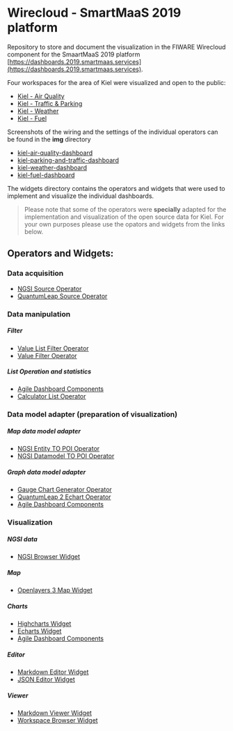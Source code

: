 
# Wirecloud - SmartMaaS 2019 platform

Repository to store and document the visualization in the FIWARE Wirecloud component for the SmaartMaaS 2019 platform [https://dashboards.2019.smartmaas.services](https://dashboards.2019.smartmaas.services).

Four workspaces for the area of Kiel were visualized and open to the public:

* [Kiel - Air Quality](https://dashboards.2019.smartmaas.services/smartPredator/kiel-air-quality)
* [Kiel - Traffic & Parking](https://dashboards.2019.smartmaas.services/smartPredator/kiel-traffic-parking)
* [Kiel - Weather](https://dashboards.2019.smartmaas.services/smartPredator/kiel-weather)
* [Kiel - Fuel](https://dashboards.2019.smartmaas.services/smartPredator/kiel-fuel?mode=embedded&theme=wirecloud.defaulttheme)

Screenshots of the wiring and the settings of the individual operators can be found in the **img** directory
* [kiel-air-quality-dashboard](https://github.com/SmartMaaS-Services/2019-wirecloud/tree/master/docs/img/kiel-air-quality-dashboard)
* [kiel-parking-and-traffic-dashboard](https://github.com/SmartMaaS-Services/2019-wirecloud/tree/master/docs/img/kiel-parking-and-traffic-dashboard)
* [kiel-weather-dashboard](https://github.com/SmartMaaS-Services/2019-wirecloud/tree/master/docs/img/kiel-weather-dashboard)
* [kiel-fuel-dashboard](https://github.com/SmartMaaS-Services/2019-wirecloud/tree/master/docs/img/kiel-fuel-dashboard)

The widgets directory contains the operators and widgets that were used to implement and visualize the individual dashboards.

> Please note that some of the operators were **specially** adapted for the implementation and visualization of the open source data for Kiel. 
> For your own purposes please use the opators and widgets from the links below. 

## Operators and Widgets:

### Data acquisition
* [NGSI Source Operator](https://github.com/wirecloud-fiware/ngsi-source-operator)
* [QuantumLeap Source Operator](https://github.com/Ficodes/quantumleap-source-operator)

### Data manipulation

##### Filter
* [Value List Filter Operator](https://github.com/Wirecloud/value-list-filter-operator)
* [Value Filter Operator](https://github.com/Wirecloud/value-filter-operator)

##### List Operation and statistics
* [Agile Dashboard Components](https://github.com/Wirecloud/agile-dashboards)
* [Calculator List Operator](https://github.com/lets-fiware/calculator-list-operator)

### Data model adapter (preparation of visualization)

##### Map data model adapter
* [NGSI Entity TO POI Operator](https://github.com/wirecloud-fiware/ngsi-entity2poi-operator)
* [NGSI Datamodel TO POI Operator](https://github.com/wirecloud-fiware/ngsi-datamodel2poi-operator)

##### Graph data model adapter
* [Gauge Chart Generator Operator](https://github.com/Wirecloud/gauge-chart-generator-operator)
* [QuantumLeap 2 Echart Operator](https://github.com/Ficodes/quantumleap-2-echart-operator)
* [Agile Dashboard Components](https://github.com/Wirecloud/agile-dashboards)

### Visualization

##### NGSI data
* [NGSI Browser Widget](https://github.com/wirecloud-fiware/ngsi-browser-widget)

##### Map
* [Openlayers 3 Map Widget](https://github.com/Wirecloud/ol3-map-widget)

##### Charts
* [Highcharts Widget](https://github.com/Wirecloud/highcharts-widget)
* [Echarts Widget](https://github.com/Wirecloud/echarts-widget)
* [Agile Dashboard Components](https://github.com/Wirecloud/agile-dashboards)

##### Editor
* [Markdown Editor Widget](https://github.com/Wirecloud/markdown-editor-widget)
* [JSON Editor Widget](https://github.com/Wirecloud/json-editor-widget)

##### Viewer
* [Markdown Viewer Widget](https://github.com/Wirecloud/markdown-viewer-widget)
* [Workspace Browser Widget](https://github.com/Wirecloud/workspace-browser-widget)












